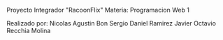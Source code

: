 Proyecto Integrador "RacoonFlix"
Materia: Programacion Web 1

Realizado por:
Nicolas Agustin Bon 
Sergio Daniel Ramirez
Javier Octavio Recchia Molina 
